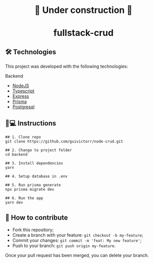 <h1 align='center'>🚧 Under construction 🚧</h1>

<h1 align='center'>fullstack-crud</h1>

## 🛠 Technologies

This project was developed with the following technologies:

Backend
- [NodeJS](https://nodejs.org/)
- [Typescript](https://typescriptlang.org/)
- [Express](http://expressjs.com/pt-br/)
- [Prisma](https://www.prisma.io/)
- [Postgresql](https://www.postgresql.org/)

## 📱💻 Instructions

```
## 1. Clone repo
git clone https://github.com/guivictorr/node-crud.git

## 2. Change to project folder
cd backend

## 3. Install dependencies
yarn

## 4. Setup database in .env

## 5. Run prisma generate
npx prisma migrate dev

## 6. Run the app
yarn dev
```

## 🤔 How to contribute

- Fork this repository;
- Create a branch with your feature: `git checkout -b my-feature`;
- Commit your changes: `git commit -m 'feat: My new feature'`;
- Push to your branch: `git push origin my-feature`.

Once your pull request has been merged, you can delete your branch.
